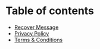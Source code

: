 # Table of contents

* [Recover Message](README.md)
* [Privacy Policy](privacy-policy.md)
* [Terms & Conditions](terms-and-conditions.md)
